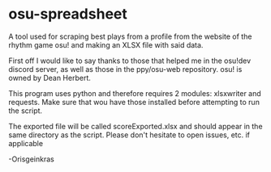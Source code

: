 # osu-spreadsheet
A tool used for scraping best plays from a profile from the website of the rhythm game osu! and making an XLSX file with said data.


First off I would like to say thanks to those that helped me in the osu!dev discord server, as well as those in the ppy/osu-web repository. 
osu! is owned by Dean Herbert.

This program uses python and therefore requires 2 modules: xlsxwriter and requests. Make sure that wou have those installed before attempting to run the script. 

The exported file will be called scoreExported.xlsx and should appear in the same directory as the script.
Please don't hesitate to open issues, etc. if applicable


-Orisgeinkras

